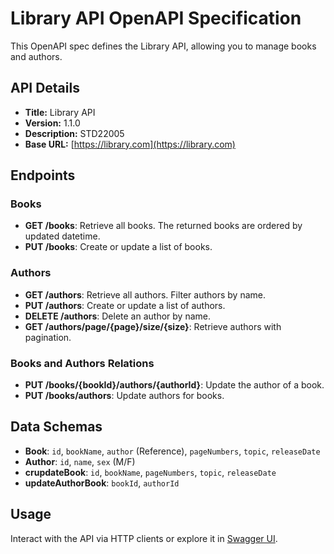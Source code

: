 # Library API OpenAPI Specification

This OpenAPI spec defines the Library API, allowing you to manage books and authors.

## API Details

- **Title:** Library API
- **Version:** 1.1.0
- **Description:** STD22005
- **Base URL:** [https://library.com](https://library.com)

## Endpoints

### Books

- **GET /books**: Retrieve all books. The returned books are ordered by updated datetime.
- **PUT /books**: Create or update a list of books.

### Authors

- **GET /authors**: Retrieve all authors. Filter authors by name.
- **PUT /authors**: Create or update a list of authors.
- **DELETE /authors**: Delete an author by name.
- **GET /authors/page/{page}/size/{size}**: Retrieve authors with pagination.

### Books and Authors Relations

- **PUT /books/{bookId}/authors/{authorId}**: Update the author of a book. 
- **PUT /books/authors**: Update authors for books.

## Data Schemas

- **Book**: `id`, `bookName`, `author` (Reference), `pageNumbers`, `topic`, `releaseDate`
- **Author**: `id`, `name`, `sex` (M/F)
- **crupdateBook**: `id`, `bookName`, `pageNumbers`, `topic`, `releaseDate`
- **updateAuthorBook**: `bookId`, `authorId`

## Usage

Interact with the API via HTTP clients or explore it in [Swagger UI](https://petstore.swagger.io/?url=https://raw.githubusercontent.com/FanomezanaNat/library-management/oas-td3-STD22005/docs/api.yml).
